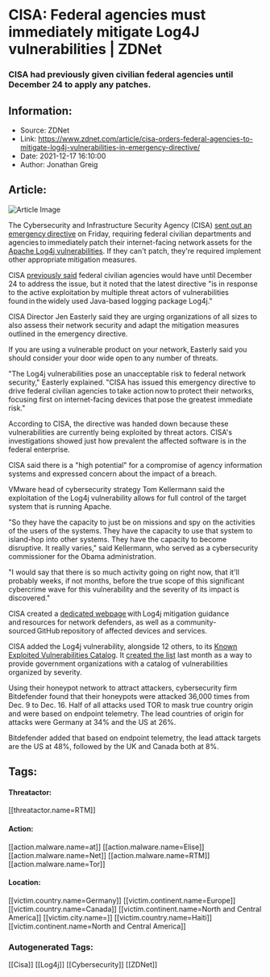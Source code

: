 # CISA: Federal agencies must immediately mitigate Log4J vulnerabilities | ZDNet
### CISA had previously given civilian federal agencies until December 24 to apply any patches.

## Information:
+ Source: ZDNet
+ Link: https://www.zdnet.com/article/cisa-orders-federal-agencies-to-mitigate-log4j-vulnerabilities-in-emergency-directive/
+ Date: 2021-12-17 16:10:00
+ Author: Jonathan Greig


## Article:
![Article Image](https://www.zdnet.com/a/img/resize/d7d345a4317853edbce0eeda4388f0ea5ea21461/2018/07/24/5cfccd6f-e7c5-4f1f-bb8b-9984d2e0ea6b/a-1-dhs.jpg?width=770&height=578&fit=crop&auto=webp)

The Cybersecurity and Infrastructure Security Agency (CISA) [sent out an emergency directive](https://www.cisa.gov/emergency-directive-22-02) on Friday, requiring federal civilian departments and agencies to immediately patch their internet-facing network assets for the [Apache Log4j vulnerabilities](https://www.zdnet.com/article/log4j-zero-day-flaw-what-you-need-to-know-and-how-to-protect-yourself/). If they can't patch, they're required implement other appropriate mitigation measures.  

CISA [previously said](https://www.zdnet.com/article/cisa-orders-federal-civilian-agencies-to-patch-log4j-vulnerability-by-december-24/) federal civilian agencies would have until December 24 to address the issue, but it noted that the latest directive "is in response to the active exploitation by multiple threat actors of vulnerabilities found in the widely used Java-based logging package Log4j." 


CISA Director Jen Easterly said they are urging organizations of all sizes to also assess their network security and adapt the mitigation measures outlined in the emergency directive.  

If you are using a vulnerable product on your network, Easterly said you should consider your door wide open to any number of threats.  

"The Log4j vulnerabilities pose an unacceptable risk to federal network security," Easterly explained. "CISA has issued this emergency directive to drive federal civilian agencies to take action now to protect their networks, focusing first on internet-facing devices that pose the greatest immediate risk." 

According to CISA, the directive was handed down because these vulnerabilities are currently being exploited by threat actors. CISA's investigations showed just how prevalent the affected software is in the federal enterprise.  

CISA said there is a "high potential" for a compromise of agency information systems and expressed concern about the impact of a breach.  






VMware head of cybersecurity strategy Tom Kellermann said the exploitation of the Log4j vulnerability allows for full control of the target system that is running Apache.  

"So they have the capacity to just be on missions and spy on the activities of the users of the systems. They have the capacity to use that system to island-hop into other systems. They have the capacity to become disruptive. It really varies," said Kellermann, who served as a cybersecurity commissioner for the Obama administration. 

"I would say that there is so much activity going on right now, that it'll probably weeks, if not months, before the true scope of this significant cybercrime wave for this vulnerability and the severity of its impact is discovered." 

CISA created a [dedicated webpage](https://nam02.safelinks.protection.outlook.com/?url=https%3A%2F%2Fwww.cisa.gov%2Fuscert%2Fapache-log4j-vulnerability-guidance&data=04%7C01%7Cjgreig%40redventures.com%7C295355c3902b427c010f08d9c1736e71%7C4289d6102cfd46218c9644a1518ddb0a%7C0%7C0%7C637753523782350294%7CUnknown%7CTWFpbGZsb3d8eyJWIjoiMC4wLjAwMDAiLCJQIjoiV2luMzIiLCJBTiI6Ik1haWwiLCJXVCI6Mn0%3D%7C3000&sdata=lpiYGCw%2BMQh%2BSw2p0Lcb1bGpb9rQXQQEnvJGOYWxFi4%3D&reserved=0) with Log4j mitigation guidance and resources for network defenders, as well as a community-sourced GitHub repository of affected devices and services.     

CISA added the Log4j vulnerability, alongside 12 others, to its [Known Exploited Vulnerabilities Catalog](https://www.cisa.gov/known-exploited-vulnerabilities-catalog). It [created the list](https://www.zdnet.com/article/cisa-passes-directive-forcing-federal-civilian-agencies-to-fix-306-vulnerabilities/) last month as a way to provide government organizations with a catalog of vulnerabilities organized by severity. 

Using their honeypot network to attract attackers, cybersecurity firm Bitdefender found that their honeypots were attacked 36,000 times from Dec. 9 to Dec. 16. Half of all attacks used TOR to mask true country origin and were based on endpoint telemetry. The lead countries of origin for attacks were Germany at 34% and the US at 26%.  

Bitdefender added that based on endpoint telemetry, the lead attack targets are the US at 48%, followed by the UK and Canada both at 8%. 






## Tags:

#### Threatactor:
[[threatactor.name=RTM]]

#### Action:
[[action.malware.name=at]] [[action.malware.name=Elise]] [[action.malware.name=Net]] [[action.malware.name=RTM]] [[action.malware.name=Tor]]

#### Location:
[[victim.country.name=Germany]] [[victim.continent.name=Europe]] [[victim.country.name=Canada]] [[victim.continent.name=North and Central America]] [[victim.city.name=]] [[victim.country.name=Haiti]] [[victim.continent.name=North and Central America]]

### Autogenerated Tags:
[[Cisa]] [[Log4j]] [[Cybersecurity]] [[ZDNet]]

